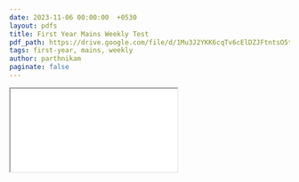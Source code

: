 ```yaml
---
date: 2023-11-06 00:00:00  +0530
layout: pdfs
title: First Year Mains Weekly Test
pdf_path: https://drive.google.com/file/d/1Mu3J2YKK6cqTv6cElDZJFtntsO5tzVLx/preview?usp=sharing
tags: first-year, mains, weekly
author: parthnikam
paginate: false
---
```


<iframe class="embed-pdf" src="{{ page.pdf_path }}#toolbar=0" seamless="seamless" scrolling="no" style="overflow:hidden"></iframe>
